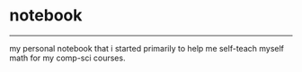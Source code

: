 # notebook
---
my personal notebook that i started primarily to help me self-teach myself math for my comp-sci courses.
